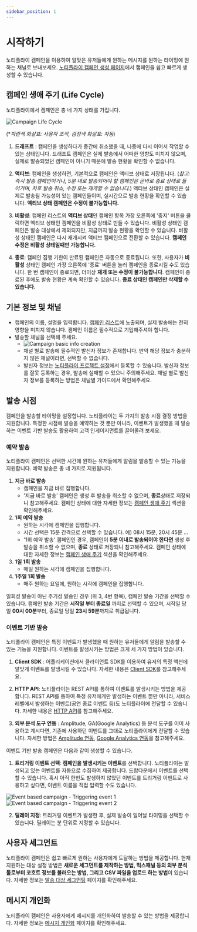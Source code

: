 ```yaml
---
sidebar_position: 1
---
```


# 시작하기

노티플라이 캠페인을 이용하여 알맞은 유저들에게 원하는 메시지를 원하는 타이밍에 원하는 채널로 보내보세요. [노티플라이 캠페인 생성 페이지](https://notifly.tech/campaign/create)에서 캠페인을 쉽고 빠르게 생성할 수 있습니다.

## 캠페인 생애 주기 (Life Cycle)

노티플라이에서 캠페인은 총 네 가지 상태를 가집니다.

![Campaign Life Cycle](./img/campaign_life_cycle.png)

(\*_파란색 화살표: 사용자 조작, 검정색 화살표: 자동_)

1. **드래프트** : 캠페인을 생성하다가 중간에 취소했을 때, 나중에 다시 이어서 작업할 수 있는 상태입니다. 드래프트 캠페인은 실제 발송에서 어떠한 영향도 미치지 않으며, 실제로 발송되었던 캠페인이 아니기 때문에 발송 현황을 확인할 수 없습니다.

2. **액티브**: 캠페인을 생성하면, 기본적으로 캠페인은 액티브 상태로 저장됩니다. (_참고: 즉시 발송 캠페인이거나, 5분 내로 발송되어야 할 캠페인은 곧바로 종료 상태로 들어가며, 차후 발송 취소, 수정 또는 재개할 수 없습니다._) 액티브 상태인 캠페인은 실제로 발송될 가능성이 있는 캠페인들이며, 실시간으로 발송 현황을 확인할 수 있습니다. **액티브 상태 캠페인은 수정이 불가능합니다.**

3. **비활성**: 캠페인 리스트의 **액티브 상태**인 캠페인 항목 가장 오른쪽에 '중지' 버튼을 클릭하면 액티브 상태인 캠페인을 비활성 상태로 만들 수 있습니다. 비활성 상태인 캠페인은 발송 대상에서 제외되지만, 지금까지 발송 현황을 확인할 수 있습니다. 비활성 상태인 캠페인은 다시 재개시켜 액티브 캠페인으로 전환할 수 있습니다. **캠페인 수정은 비활성 상태일때만 가능합니다.**

4. **종료**: 캠페인 집행 기한이 만료된 캠페인은 자동으로 종료됩니다. 또한, 사용자가 **비활성** 상태인 캠페인 가장 오른쪽에 '종료' 버튼을 눌러 캠페인을 종료시킬 수도 있습니다. 한 번 캠페인이 종료되면, 더이상 **재개 또는 수정이 불가능합니다**. 캠페인이 종료된 후에도 발송 현황은 계속 확인할 수 있습니다. **종료 상태인 캠페인만 삭제할 수 있습니다**.

## 기본 정보 및 채널

- 캠페인의 이름, 설명을 입력합니다. [캠페인 리스트](https://notifly.tech/campaign/list)에 노출되며, 실제 발송에는 전혀 영향을 미치지 않습니다. 캠페인 이름은 필수적으로 기입해주셔야 합니다.
- 발송할 채널을 선택해 주세요.
  - ![Campaign basic info creation](./img/campaign_basic_info_creation.png)
  - 채널 별로 발송에 필수적인 발신자 정보가 존재합니다. 만약 해당 정보가 충분하지 않은 채널이라면, 선택할 수 없습니다.
  - 발신자 정보는 [노티플라이 프로젝트 설정](https://notifly.tech/settings)에서 등록할 수 있습니다. 발신자 정보를 잘못 등록하는 경우, 발송에 실패할 수 있으니 주의해주세요. 채널 별로 발신자 정보를 등록하는 방법은 채널별 가이드에서 확인해주세요.

## 발송 시점

캠페인을 발송할 타이밍을 설정합니다. 노티플라이는 두 가지의 발송 시점 결정 방법을 지원합니다. 특정한 시점에 발송을 예약하는 것 뿐만 아니라, 이벤트가 발생했을 때 발송하는 이벤트 기반 발송도 활용하여 고객 인게이지먼트를 끌어올려 보세요.

### 예약 발송

노티플라이 캠페인은 선택한 시간에 원하는 유저들에게 알림을 발송할 수 있는 기능을 지원합니다. 예약 발송은 총 네 가지로 지원됩니다.

1. **지금 바로 발송**
   - 캠페인을 지금 바로 집행합니다.
   - '지금 바로 발송' 캠페인은 생성 후 발송을 취소할 수 없으며, **종료**상태로 저장되니 참고해주세요. 캠페인 상태에 대한 자세한 정보는 [캠페인 생애 주기](#캠페인-생애-주기-life-cycle) 섹션을 확인해주세요.
2. **1회 예약 발송**
   - 원하는 시각에 캠페인을 집행합니다.
   - 시간 선택은 15분 간격으로 선택할 수 있습니다. 예) 08시 15분, 20시 45분 ...
   - '1회 예약 발송' 캠페인인 경우, 캠페인이 **5분 이내로 발송되어야 한다면** 생성 후 발송을 취소할 수 없으며, **종료** 상태로 저장되니 참고해주세요. 캠페인 상태에 대한 자세한 정보는 [캠페인 생애 주기](#캠페인-생애-주기-life-cycle) 섹션을 확인해주세요.
3. **1일 1회 발송**
   - 매일 원하는 시각에 캠페인을 집행합니다.
4. **1주일 1회 발송**
   - 매주 원하는 요일에, 원하는 시각에 캠페인을 집행합니다.

일회성 발송이 아닌 주기성 발송인 경우 (위 3, 4번 항목), 캠페인 발송 기간을 선택할 수 있습니다. 캠페인 발송 기간은 **시작일 부터 종료일** 까지로 선택할 수 있으며, 시작일 당일 **00시 00분**부터, 종료일 당일 **23시 59분**까지로 취급됩니다.

### 이벤트 기반 발송

노티플라이 캠페인은 특정 이벤트가 발생했을 때 원하는 유저들에게 알림을 발송할 수 있는 기능을 지원합니다. 이벤트를 발생시키는 방법은 크게 세 가지 방법이 있습니다.

1. **Client SDK** : 어플리케이션에서 클라이언트 SDK를 이용하여 유저의 특정 액션에 알맞게 이벤트를 발생시킬 수 있습니다. 자세한 내용은 [Client SDK](/ko/category/client-sdk)를 참고해주세요.

2. **HTTP API**: 노티플라이는 REST API를 통하여 이벤트를 발생시키는 방법을 제공합니다. REST API를 통하여 특정 유저에게만 발생하는 이벤트 뿐만 아니라, 서비스 레벨에서 발생하는 이벤트(공연 종료 이벤트 등)도 노티플라이에 전달할 수 있습니다. 자세한 내용은 [HTTP API](/ko/http-api/http-api-guide)를 참고해주세요.

3. **외부 분석 도구 연동** : Amplitude, GA(Google Analytics) 등 분석 도구를 이미 사용하고 계시다면, 기존에 사용하던 이벤트를 그대로 노티플라이에게 전달할 수 있습니다. 자세한 방법은 [Amplitude 연동](/ko/amplitude/amplitude-introduction), [Google Analytics 연동](/ko/category/google-analytics-integration)을 참고해주세요.

이벤트 기반 발송 캠페인은 다음과 같이 생성할 수 있습니다.

1. **트리거링 이벤트 선택**: **캠페인을 발생시키는 이벤트**를 선택합니다. 노티플라이는 발생되고 있는 이벤트를 자동으로 수집하여 제공합니다. 드랍다운에서 이벤트를 선택할 수 있습니다. 혹시 아직 한번도 발생하지 않았던 이벤트를 트리거링 이벤트로 사용하고 싶다면, 이벤트 이름을 직접 입력할 수도 있습니다.

![Event based campaign - Triggering event 1](./img/campaign_event_based_timing_1.png)
![Event based campaign - Triggering event 2](./img/campaign_event_based_timing_2.png)

2. **딜레이 지정**: 트리거링 이벤트가 발생한 후, 실제 발송이 일어날 타이밍을 선택할 수 있습니다. 딜레이는 분 단위로 지정할 수 있습니다.

## 사용자 세그먼트

노티플라이 캠페인은 쉽고 빠르게 원하는 사용자에게 도달하는 방법을 제공합니다. 현재 지원하는 대상 설정 방법은 **새로운 세그먼트를 제작하는 방법, 믹스패널 등의 외부 분석 툴로부터 코호트 정보를 불러오는 방법, 그리고 CSV 파일을 업로드 하는 방법**이 있습니다. 자세한 정보는 [발송 대상 세그먼팅](/ko/campaigns/segment) 페이지를 확인해주세요.

## 메시지 개인화

노티플라이 캠페인은 사용자에게 메시지를 개인화하여 발송할 수 있는 방법을 제공합니다. 자세한 정보는 [메시지 개인화](/ko/campaigns/message-personalization) 페이지를 확인해주세요.
